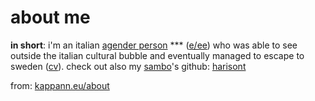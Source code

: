 # about me

**in short**: i'm an italian [agender person](https://en.pronouns.page/@kappanneo) *** ([e/ee](http://kappann.eu/pronomee)) who was able to see outside the italian cultural bubble and eventually managed to escape to sweden ([cv](https://kappann.eu/cv)). 
check out also my [sambo](https://sverigesradio.se/artikel/what-does-it-mean-to-be-a-sambo-in-sweden)'s github: [harisont](../../../../harisont)

from: [kappann.eu/about](http://kappann.eu/about)
